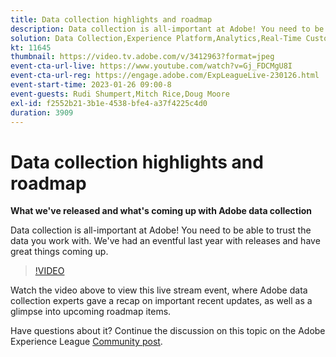 ```yaml
---
title: Data collection highlights and roadmap
description: Data collection is all-important at Adobe! You need to be able to trust the data you work with. We've had an eventful last year with releases and have great things coming up.
solution: Data Collection,Experience Platform,Analytics,Real-Time Customer Data Platform,Customer Journey Analytics
kt: 11645
thumbnail: https://video.tv.adobe.com/v/3412963?format=jpeg
event-cta-url-live: https://www.youtube.com/watch?v=Gj_FDCMgU8I
event-cta-url-reg: https://engage.adobe.com/ExpLeagueLive-230126.html
event-start-time: 2023-01-26 09:00-8
event-guests: Rudi Shumpert,Mitch Rice,Doug Moore
exl-id: f2552b21-3b1e-4538-bfe4-a37f4225c4d0
duration: 3909
---
```

# Data collection highlights and roadmap

**What we've released and what's coming up with Adobe data collection**

Data collection is all-important at Adobe! You need to be able to trust the data you work with. We've had an eventful last year with releases and have great things coming up.

>[!VIDEO](https://video.tv.adobe.com/v/3412963/?quality=12&learn=on)

Watch the video above to view this live stream event, where Adobe data collection experts gave a recap on important recent updates, as well as a glimpse into upcoming roadmap items.

Have questions about it? Continue the discussion on this topic on the Adobe Experience League [Community post](https://experienceleaguecommunities.adobe.com/t5/adobe-experience-platform-launch/experience-league-live-post-session-discussion-data-collection/m-p/569923#M316).
